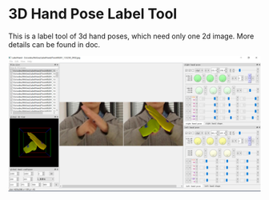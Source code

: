 # 3D Hand Pose Label Tool

This is a label tool of 3d hand poses, which need only one 2d image. More details can be found in doc.

![gui screenshot](/doc/preview.png?raw=true)


